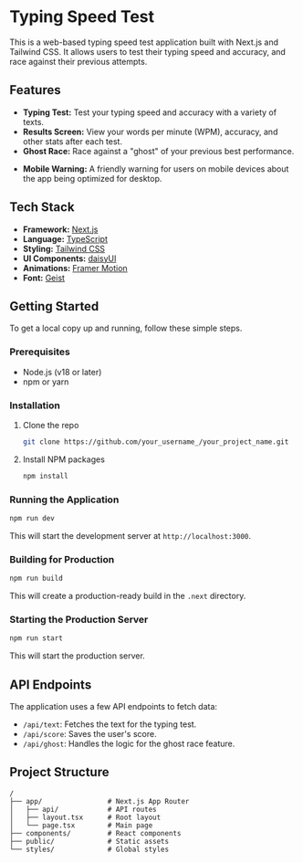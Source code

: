 # Typing Speed Test

This is a web-based typing speed test application built with Next.js and Tailwind CSS. It allows users to test their typing speed and accuracy, and race against their previous attempts.

## Features

*   **Typing Test:** Test your typing speed and accuracy with a variety of texts.
*   **Results Screen:** View your words per minute (WPM), accuracy, and other stats after each test.
*   **Ghost Race:** Race against a "ghost" of your previous best performance.
<!-- *   **Theme Selector:** Choose between different themes for the application. -->
*   **Mobile Warning:** A friendly warning for users on mobile devices about the app being optimized for desktop.

## Tech Stack

*   **Framework:** [Next.js](https://nextjs.org/)
*   **Language:** [TypeScript](https://www.typescriptlang.org/)
*   **Styling:** [Tailwind CSS](https://tailwindcss.com/)
*   **UI Components:** [daisyUI](https://daisyui.com/)
*   **Animations:** [Framer Motion](https.framer.com/motion/)
*   **Font:** [Geist](https://vercel.com/font)

## Getting Started

To get a local copy up and running, follow these simple steps.

### Prerequisites

*   Node.js (v18 or later)
*   npm or yarn

### Installation

1.  Clone the repo
    ```sh
    git clone https://github.com/your_username_/your_project_name.git
    ```
2.  Install NPM packages
    ```sh
    npm install
    ```

### Running the Application

```sh
npm run dev
```

This will start the development server at `http://localhost:3000`.

### Building for Production

```sh
npm run build
```

This will create a production-ready build in the `.next` directory.

### Starting the Production Server

```sh
npm run start
```

This will start the production server.

## API Endpoints

The application uses a few API endpoints to fetch data:

*   `/api/text`: Fetches the text for the typing test.
*   `/api/score`: Saves the user's score.
*   `/api/ghost`: Handles the logic for the ghost race feature.

## Project Structure

```
/
├── app/                # Next.js App Router
│   ├── api/            # API routes
│   ├── layout.tsx      # Root layout
│   └── page.tsx        # Main page
├── components/         # React components
├── public/             # Static assets
└── styles/             # Global styles
```

